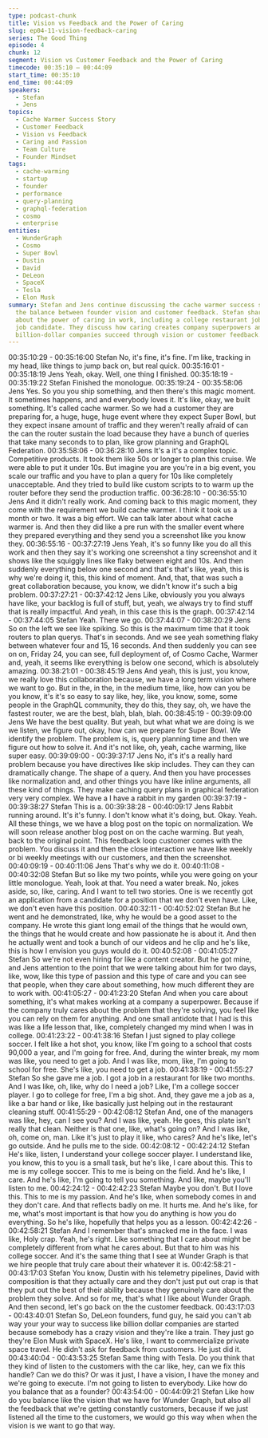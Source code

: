 ```yaml
---
type: podcast-chunk
title: Vision vs Feedback and the Power of Caring
slug: ep04-11-vision-feedback-caring
series: The Good Thing
episode: 4
chunk: 12
segment: Vision vs Customer Feedback and the Power of Caring
timecode: 00:35:10 – 00:44:09
start_time: 00:35:10
end_time: 00:44:09
speakers:
  - Stefan
  - Jens
topics:
  - Cache Warmer Success Story
  - Customer Feedback
  - Vision vs Feedback
  - Caring and Passion
  - Team Culture
  - Founder Mindset
tags:
  - cache-warming
  - startup
  - founder
  - performance
  - query-planning
  - graphql-federation
  - cosmo
  - enterprise
entities:
  - WunderGraph
  - Cosmo
  - Super Bowl
  - Dustin
  - David
  - DeLeon
  - SpaceX
  - Tesla
  - Elon Musk
summary: Stefan and Jens continue discussing the cache warmer success story, then explore
  the balance between founder vision and customer feedback. Stefan shares personal stories
  about the power of caring in work, including a college restaurant job lesson and a passionate
  job candidate. They discuss how caring creates company superpowers and debate whether
  billion-dollar companies succeed through vision or customer feedback.
---
```


00:35:10:29 - 00:35:16:00
Stefan
No, it's fine, it's fine. I'm like, tracking in my head, like things to jump back on, but real quick.
00:35:16:01 - 00:35:18:19
Jens
Yeah, okay. Well, one thing I finished.
00:35:18:19 - 00:35:19:22
Stefan
Finished the monologue.
00:35:19:24 - 00:35:58:06
Jens
Yes. So you you ship something, and then there's this magic moment. It sometimes happens,
and and everybody loves it. It's like, okay, we built something. It's called cache warmer. So we
had a customer they are preparing for, a huge, huge, huge event where they expect Super
Bowl, but they expect insane amount of traffic and they weren't really afraid of can the can the
router sustain the load because they have a bunch of queries that take many seconds to to
plan, like grow planning and GraphQL Federation.
00:35:58:06 - 00:36:28:10
Jens
It's a it's a complex topic. Competitive products. It took them like 50s or longer to plan this
cruise. We were able to put it under 10s. But imagine you are you're in a big event, you scale
our traffic and you have to plan a query for 10s like completely unacceptable. And they tried to
build like custom scripts to to warm up the router before they send the production traffic.
00:36:28:10 - 00:36:55:10
Jens
And it didn't really work. And coming back to this magic moment, they come with the
requirement we build cache warmer. I think it took us a month or two. It was a big effort. We can
talk later about what cache warmer is. And then they did like a pre run with the smaller event
where they prepared everything and they send you a screenshot like you know they.
00:36:55:16 - 00:37:27:19
Jens
Yeah, it's so funny like you do all this work and then they say it's working one screenshot a tiny
screenshot and it shows like the squiggly lines like flaky between eight and 10s. And then
suddenly everything below one second and that's that's like, yeah, this is why we're doing it,
this, this kind of moment. And, that, that was such a great collaboration because, you know, we
didn't know it's such a big problem.
00:37:27:21 - 00:37:42:12
Jens
Like, obviously you you always have like, your backlog is full of stuff, but, yeah, we always try to
find stuff that is really impactful. And yeah, in this case this is the graph.
00:37:42:14 - 00:37:44:05
Stefan
Yeah. There we go.
00:37:44:07 - 00:38:20:29
Jens
So on the left we see like spiking. So this is the maximum time that it took routers to plan
querys. That's in seconds. And we see yeah something flaky between whatever four and 15, 16
seconds. And then suddenly you can see on on, Friday 24, you can see, full deployment of, of
Cosmo Cache, Warmer and, yeah, it seems like everything is below one second, which is
absolutely amazing.
00:38:21:01 - 00:38:45:19
Jens
And yeah, this is just, you know, we really love this collaboration because, we have a long term
vision where we want to go. But in the, in the, in the medium time, like, how can you be you
know, it's it's so easy to say like, hey, like, you know, some, some people in the GraphQL
community, they do this, they say, oh, we have the fastest router, we are the best, blah, blah,
blah.
00:38:45:19 - 00:39:09:00
Jens
We have the best quality. But yeah, but what what we are doing is we we listen, we figure out,
okay, how can we prepare for Super Bowl. We identify the problem. The problem is, is, query
planning time and then we figure out how to solve it. And it's not like, oh, yeah, cache warming,
like super easy.
00:39:09:00 - 00:39:37:17
Jens
No, it's it's a really hard problem because you have directives like skip includes. They can they
can dramatically change. The shape of a query. And then you have processes like normalization
and, and other things you have like inline arguments, all these kind of things. They make
caching query plans in graphical federation very very complex. We have a I have a rabbit in my
garden
00:39:37:19 - 00:39:38:27
Stefan
This is a.
00:39:38:28 - 00:40:09:17
Jens
Rabbit running around. It's it's funny. I don't know what it's doing, but. Okay. Yeah. All these
things, we we have a blog post on the topic on normalization. We will soon release another blog
post on on the cache warming. But yeah, back to the original point. This feedback loop
customer comes with the problem. You discuss it and then the close interaction we have like
weekly or bi weekly meetings with our customers, and then the screenshot.
00:40:09:19 - 00:40:11:06
Jens
That's why we do it.
00:40:11:08 - 00:40:32:08
Stefan
But so like my two points, while you were going on your little monologue. Yeah, look at that. You
need a water break. No, jokes aside, so, like, caring. And I want to tell two stories. One is we
recently got an application from a candidate for a position that we don't even have. Like, we
don't even have this position.
00:40:32:11 - 00:40:52:02
Stefan
But he went and he demonstrated, like, why he would be a good asset to the company. He
wrote this giant long email of the things that he would own, the things that he would create and
how passionate he is about it. And then he actually went and took a bunch of our videos and he
clip and he's like, this is how I envision you guys would do it.
00:40:52:08 - 00:41:05:27
Stefan
So we're not even hiring for like a content creator. But he got mine, and Jens attention to the
point that we were talking about him for two days, like, wow, like this type of passion and this
type of care and you can see that people, when they care about something, how much different
they are to work with.
00:41:05:27 - 00:41:23:20
Stefan
And when you care about something, it's what makes working at a company a superpower.
Because if the company truly cares about the problem that they're solving, you feel like you can
rely on them for anything. And one small antidote that I had is this was like a life lesson that,
like, completely changed my mind when I was in college.
00:41:23:22 - 00:41:38:16
Stefan
I just signed to play college soccer. I felt like a hot shot, you know, like I'm going to a school that
costs 90,000 a year, and I'm going for free. And, during the winter break, my mom was like, you
need to get a job. And I was like, mom, like, I'm going to school for free. She's like, you need to
get a job.
00:41:38:19 - 00:41:55:27
Stefan
So she gave me a job. I got a job in a restaurant for like two months. And I was like, oh, like,
why do I need a job? Like, I'm a college soccer player. I go to college for free, I'm a big shot.
And, they gave me a job as a, like a bar hand or like, like basically just helping out in the
restaurant cleaning stuff.
00:41:55:29 - 00:42:08:12
Stefan
And, one of the managers was like, hey, can I see you? And I was like, yeah. He goes, this plate
isn't really that clean. Neither is that one, like, what's going on? And I was like, oh, come on,
man. Like it's just to play it like, who cares? And he's like, let's go outside. And he pulls me to
the side.
00:42:08:12 - 00:42:24:12
Stefan
He's like, listen, I understand your college soccer player. I understand like, you know, this to you
is a small task, but he's like, I care about this. This to me is my college soccer. This to me is
being on the field. And he's like, I care. And he's like, I'm going to tell you something. And like,
maybe you'll listen to me.
00:42:24:12 - 00:42:42:23
Stefan
Maybe you don't. But I love this. This to me is my passion. And he's like, when somebody
comes in and they don't care. And that reflects badly on me. It hurts me. And he's like, for me,
what's most important is that how you do anything is how you do everything. So he's like,
hopefully that helps you as a lesson.
00:42:42:26 - 00:42:58:21
Stefan
And I remember that's smacked me in the face. I was like, Holy crap. Yeah, he's right. Like
something that I care about might be completely different from what he cares about. But that to
him was his college soccer. And it's the same thing that I see at Wunder Graph is that we hire
people that truly care about their whatever it is.
00:42:58:21 - 00:43:17:03
Stefan
You know, Dustin with his telemetry pipelines, David with composition is that they actually care
and they don't just put out crap is that they put out the best of their ability because they
genuinely care about the problem they solve. And so for me, that's what I like about Wunder
Graph. And then second, let's go back on the the customer feedback.
00:43:17:03 - 00:43:40:01
Stefan
So, DeLeon founders, fund guy, he said you can't ab way your your way to success like billion
dollar companies are started because somebody has a crazy vision and they're like a train.
They just go they're Elon Musk with SpaceX. He's like, I want to commercialize private space
travel. He didn't ask for feedback from customers. He just did it.
00:43:40:04 - 00:43:53:25
Stefan
Same thing with Tesla. Do you think that they kind of listen to the customers with the car like,
hey, can we fix this handle? Can we do this? Or was it just, I have a vision, I have the money
and we're going to execute. I'm not going to listen to everybody. Like how do you balance that
as a founder?
00:43:54:00 - 00:44:09:21
Stefan
Like how do you balance like the vision that we have for Wunder Graph, but also all the
feedback that we're getting constantly customers, because if we just listened all the time to the
customers, we would go this way when when the vision is we want to go that way.